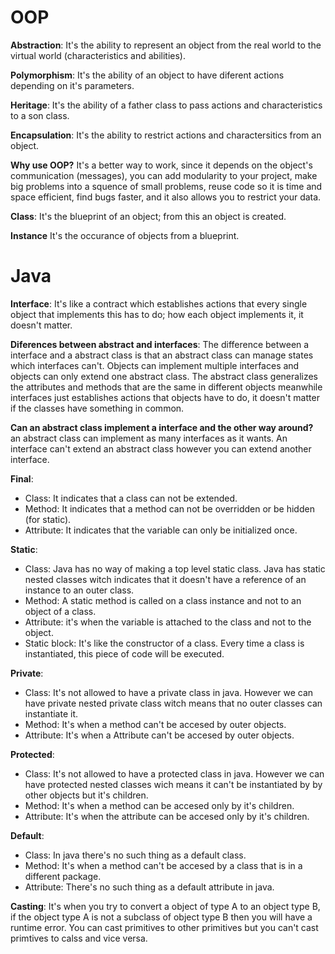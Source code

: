 # OOP
**Abstraction**: It's the ability to represent an object from the real world to the virtual world (characteristics and abilities).

**Polymorphism**: It's the ability of an object to have diferent actions depending on it's parameters. 

**Heritage**: It's the ability of a father class to pass actions and characteristics to a son class.

**Encapsulation**: It's the ability to restrict actions and charactersitics from an object.

**Why use OOP?** It's a better way to work, since it depends on the object's communication (messages), you can add modularity to your project, make big problems into a squence of small problems, reuse code so it is time and space efficient, find bugs faster, and it also allows you to restrict your data.

**Class**: It's the blueprint of an object; from this an object is created.

**Instance** It's the occurance of objects from a blueprint.

# Java 

**Interface**: It's like a contract which establishes actions that every single object that implements this has to do; how each object implements it, it doesn't matter. 

**Diferences between abstract and interfaces**: The difference between a interface and a abstract class is that an abstract class can manage states which interfaces can't. Objects can implement multiple interfaces and objects can only extend one abstract class. The abstract class generalizes the attributes and methods that are the same in different objects meanwhile interfaces just establishes actions that objects have to do, it doesn't matter if the classes have something in common.

**Can an abstract class implement a interface and the other way around?** an abstract class can implement as many interfaces as it wants. An interface can't extend an abstract class however you can extend another interface.

**Final**: 
- Class: It indicates that a class can not be extended.
- Method: It indicates that a method can not be overridden or be hidden (for static).
- Attribute: It indicates that the variable can only be initialized once.

**Static**: 
- Class: Java has no way of making a top level static class. Java has static nested classes witch indicates that it doesn't have a reference of an instance to an outer class.
- Method:  A static method is called on a class instance and not to an object of a class.
- Attribute: it's when the variable is attached to the class and not to the object. 
- Static block: It's like the constructor of a class. Every time a class is instantiated, this piece of code will be executed.

**Private**: 
- Class: It's not allowed to have a private class in java. However we can have private nested private class witch means that no outer classes can instantiate it.
- Method: It's when a method can't be accesed by outer objects.
- Attribute: It's when a Attribute can't be accesed by outer objects.

**Protected**: 
- Class: It's not allowed to have a protected class in java. However we can have protected nested classes wich means it can't be instantiated by by other objects but it's children.
- Method: It's when a method can be accesed only by it's children.
- Attribute: It's when the attribute can be accesed only by it's children.

**Default**: 
- Class: In java there's no such thing as a default class.
- Method: It's when a method can't be accesed by a class that is in a different package.
- Attribute: There's no such thing as a default attribute in java.

**Casting**: It's when you try to convert a object of type A to an object type B, if the object type A is not a subclass of object type B then you will have a runtime error. You can cast primitives to other primitives but you can't cast primtives to calss and vice versa.
